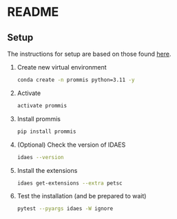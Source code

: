 # README

## Setup
The instructions for setup are based on those found [here](https://idaes-pse.readthedocs.io/en/stable/tutorials/getting_started/mac_osx.html).

1. Create new virtual environment

    ```bash
    conda create -n prommis python=3.11 -y
    ```

2. Activate

    ```bash
    activate prommis
    ```

3. Install prommis

    ```bash
    pip install prommis
    ```

4. (Optional) Check the version of IDAES

    ```bash
    idaes --version
    ```

5. Install the extensions

    ```bash
    idaes get-extensions --extra petsc
    ```

6. Test the installation (and be prepared to wait)

    ```bash
    pytest --pyargs idaes -W ignore
    ```
